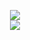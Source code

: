 <p align="center">
<img src="https://github-readme-stats.vercel.app/api?username=orionman&hide_border=true&count_private=true&show_icons=true&include_all_commits=true&theme=radical"><br>
<img src="https://github-readme-stats.vercel.app/api/wakatime?username=garryspins&theme=radical">
</p>
